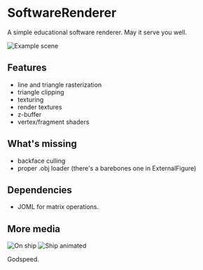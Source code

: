 # SoftwareRenderer
A simple educational software renderer. May it serve you well.

![Example scene](https://i.imgur.com/FWFLrRS.png)

## Features
* line and triangle rasterization
* triangle clipping
* texturing
* render textures
* z-buffer
* vertex/fragment shaders

## What's missing
* backface culling
* proper .obj loader (there's a barebones one in ExternalFigure)

## Dependencies
* JOML for matrix operations.

## More media
![On ship](https://i.imgur.com/4v1cvNi.png)
![Ship animated](https://i.imgur.com/XucIq0y.gif)

Godspeed.
